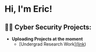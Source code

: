 <h1>Hi, I'm Eric!
  
<h2>👨‍💻 Cyber Security Projects:</h2>

- <b>Uploading Projects at the moment</b>
  - [Undergrad Research Work][(link](https://github.com/ekim633/gmu-ltesniffer))


<!--
**ekim633/ekim633** is a ✨ _special_ ✨ repository because its `README.md` (this file) appears on your GitHub profile.

Here are some ideas to get you started:

- 🔭 I’m currently working on ...
- 🌱 I’m currently learning ...
- 👯 I’m looking to collaborate on ...
- 🤔 I’m looking for help with ...
- 💬 Ask me about ...
- 📫 How to reach me: ...
- 😄 Pronouns: ...
- ⚡ Fun fact: ...
-->
